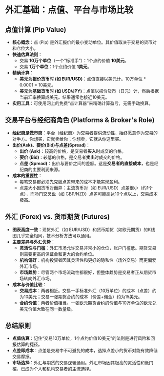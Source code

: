 # 外汇基础：点值、平台与市场比较

## 点值计算 (Pip Value)

-   **核心概念**：点 (Pip) 是外汇报价的最小变动单位。其价值取决于交易的货币对和仓位大小。
-   **快速估算法则**：
    -   交易 **10万个单位**（一个“标准手”）：1个点约价值 **10美元**。
    -   交易 **1万个单位**：1个点约价值 **1美元**。
-   **精确计算**：
    -   **美元为报价货币时 (如 EUR/USD)**：点值直接以美元计。10万单位 * 0.0001 = 10美元。
    -   **美元为基础货币时 (如 USD/JPY)**：点值以报价货币（日元）计，然后根据当前汇率换算成美元。结果通常也接近10美元。
-   **实用工具**：可使用网上的免费“点计算器”来精确计算盈亏，无需手动换算。

## 交易平台与经纪商角色 (Platforms & Broker's Role)

-   **经纪商是做市商**：平台（经纪商）为交易者提供流动性，始终愿意作为交易的对手方。你想买，它就卖给你；你想卖，它就从你这里买。
-   **出价(Ask)、要价(Bid)与点差(Spread)**：
    -   **出价 (Ask)**：较高的价格，是交易者**买入**时成交的价格。
    -   **要价 (Bid)**：较低的价格，是交易者**卖出**时成交的价格。
    -   **点差 (Spread)**：出价与要价之间的差额。这是**交易者的直接成本**，也是经纪商的主要利润来源。
-   **成本的重要性**：
    -   每笔交易都必须先克服点差带来的成本才能实现盈利。
    -   点差大小因货币对而异：主流货币对（如 EUR/USD）点差很小（约1个点），而冷门交叉盘（如 GBP/NZD）点差可能高达10个点以上，交易成本极高。

## 外汇 (Forex) vs. 货币期货 (Futures)

-   **图表高度一致**：现货外汇（如 EUR/USD）和货币期货（如欧元期货）的K线图几乎完全相同，技术分析方法可以通用。
-   **主要差异与外汇优势**：
    -   **灵活性与门槛**：外汇市场允许交易非常小的仓位，账户门槛低。期货交易则需要更高的保证金和更大的合约单位。
    -   **机构偏好**：机构投资者因其灵活性和更好的隐私性（场外交易）而更偏爱外汇市场。
    -   **市场趋势**：尽管两个市场流动性都很好，但整体趋势是交易者正从期货市场转向外汇市场。
-   **成本与价值比较**：
    -   **交易成本**：两者相近。交易一手标准外汇（10万单位）的成本（点差）约为10美元；交易一张期货合约的成本（价差+佣金）约为15美元。
    -   **合约价值**：两者价值相当。一张欧元期货合约的价值与10万单位的欧元兑美元价值大致在同一数量级。

## 总结原则
-   **点值估算**：记住“交易10万单位，1个点约价值10美元”的法则是进行风险和回报估算的捷径。
-   **点差即成本**：点差是交易中不可避免的成本，选择点差小的货币对能有效降低交易摩擦。
-   **市场选择**：外汇与期货的交易逻辑通用。外汇市场因其极高的灵活性和低门槛，已成为个人和机构交易者的主流选择。